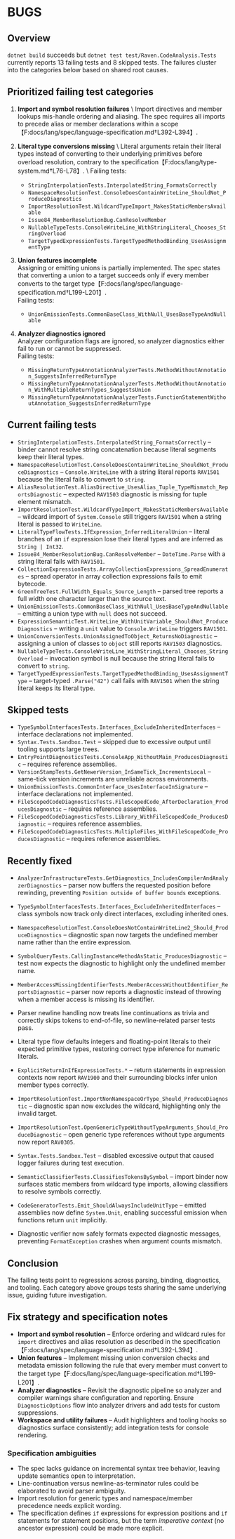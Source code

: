 # BUGS

## Overview
`dotnet build` succeeds but `dotnet test test/Raven.CodeAnalysis.Tests` currently reports 13 failing tests and 8 skipped tests. The failures cluster into the categories below based on shared root causes.

## Prioritized failing test categories

1. **Import and symbol resolution failures**  \\
   Import directives and member lookups mis-handle ordering and aliasing. The spec requires all imports to precede alias or member declarations within a scope【F:docs/lang/spec/language-specification.md†L392-L394】.

2. **Literal type conversions missing**  \\
   Literal arguments retain their literal types instead of converting to their underlying primitives before overload resolution, contrary to the specification【F:docs/lang/type-system.md†L76-L78】.  \\
   Failing tests:
   - `StringInterpolationTests.InterpolatedString_FormatsCorrectly`
   - `NamespaceResolutionTest.ConsoleDoesContainWriteLine_ShouldNot_ProduceDiagnostics`
   - `ImportResolutionTest.WildcardTypeImport_MakesStaticMembersAvailable`
   - `Issue84_MemberResolutionBug.CanResolveMember`
   - `NullableTypeTests.ConsoleWriteLine_WithStringLiteral_Chooses_StringOverload`
   - `TargetTypedExpressionTests.TargetTypedMethodBinding_UsesAssignmentType`

3. **Union features incomplete**  \
   Assigning or emitting unions is partially implemented. The spec states that converting a union to a target succeeds only if every member converts to the target type【F:docs/lang/spec/language-specification.md†L199-L201】.  \
   Failing tests:
   - `UnionEmissionTests.CommonBaseClass_WithNull_UsesBaseTypeAndNullable`

4. **Analyzer diagnostics ignored**  \
   Analyzer configuration flags are ignored, so analyzer diagnostics either fail to run or cannot be suppressed.  \
   Failing tests:
   - `MissingReturnTypeAnnotationAnalyzerTests.MethodWithoutAnnotation_SuggestsInferredReturnType`
   - `MissingReturnTypeAnnotationAnalyzerTests.MethodWithoutAnnotation_WithMultipleReturnTypes_SuggestsUnion`
   - `MissingReturnTypeAnnotationAnalyzerTests.FunctionStatementWithoutAnnotation_SuggestsInferredReturnType`

## Current failing tests

- `StringInterpolationTests.InterpolatedString_FormatsCorrectly` – binder cannot resolve string concatenation because literal segments keep their literal types.
- `NamespaceResolutionTest.ConsoleDoesContainWriteLine_ShouldNot_ProduceDiagnostics` – `Console.WriteLine` with a string literal reports `RAV1501` because the literal fails to convert to `string`.
- `AliasResolutionTest.AliasDirective_UsesAlias_Tuple_TypeMismatch_ReportsDiagnostic` – expected `RAV1503` diagnostic is missing for tuple element mismatch.
- `ImportResolutionTest.WildcardTypeImport_MakesStaticMembersAvailable` – wildcard import of `System.Console` still triggers `RAV1501` when a string literal is passed to `WriteLine`.
- `LiteralTypeFlowTests.IfExpression_InferredLiteralUnion` – literal branches of an `if` expression lose their literal types and are inferred as `String | Int32`.
- `Issue84_MemberResolutionBug.CanResolveMember` – `DateTime.Parse` with a string literal fails with `RAV1501`.
- `CollectionExpressionTests.ArrayCollectionExpressions_SpreadEnumerates` – spread operator in array collection expressions fails to emit bytecode.
- `GreenTreeTest.FullWidth_Equals_Source_Length` – parsed tree reports a full width one character larger than the source text.
- `UnionEmissionTests.CommonBaseClass_WithNull_UsesBaseTypeAndNullable` – emitting a union type with `null` does not succeed.
- `ExpressionSemanticTest.WriteLine_WithUnitVariable_ShouldNot_ProduceDiagnostics` – writing a `unit` value to `Console.WriteLine` triggers `RAV1501`.
- `UnionConversionTests.UnionAssignedToObject_ReturnsNoDiagnostic` – assigning a union of classes to `object` still reports `RAV1503` diagnostics.
- `NullableTypeTests.ConsoleWriteLine_WithStringLiteral_Chooses_StringOverload` – invocation symbol is null because the string literal fails to convert to `string`.
- `TargetTypedExpressionTests.TargetTypedMethodBinding_UsesAssignmentType` – target-typed `.Parse("42")` call fails with `RAV1501` when the string literal keeps its literal type.

## Skipped tests

- `TypeSymbolInterfacesTests.Interfaces_ExcludeInheritedInterfaces` – interface declarations not implemented.
- `Syntax.Tests.Sandbox.Test` – skipped due to excessive output until tooling supports large trees.
- `EntryPointDiagnosticsTests.ConsoleApp_WithoutMain_ProducesDiagnostic` – requires reference assemblies.
- `VersionStampTests.GetNewerVersion_InSameTick_IncrementsLocal` – same-tick version increments are unreliable across environments.
- `UnionEmissionTests.CommonInterface_UsesInterfaceInSignature` – interface declarations not implemented.
- `FileScopedCodeDiagnosticsTests.FileScopedCode_AfterDeclaration_ProducesDiagnostic` – requires reference assemblies.
- `FileScopedCodeDiagnosticsTests.Library_WithFileScopedCode_ProducesDiagnostic` – requires reference assemblies.
- `FileScopedCodeDiagnosticsTests.MultipleFiles_WithFileScopedCode_ProducesDiagnostic` – requires reference assemblies.

## Recently fixed

- `AnalyzerInfrastructureTests.GetDiagnostics_IncludesCompilerAndAnalyzerDiagnostics` – parser now buffers the requested position before rewinding, preventing `Position outside of buffer bounds` exceptions.
- `TypeSymbolInterfacesTests.Interfaces_ExcludeInheritedInterfaces` – class symbols now track only direct interfaces, excluding inherited ones.
- `NamespaceResolutionTest.ConsoleDoesNotContainWriteLine2_Should_ProduceDiagnostics` – diagnostic span now targets the undefined member name rather than the entire expression.
- `SymbolQueryTests.CallingInstanceMethodAsStatic_ProducesDiagnostic` – test now expects the diagnostic to highlight only the undefined member name.
- `MemberAccessMissingIdentifierTests.MemberAccessWithoutIdentifier_ReportsDiagnostic` – parser now reports a diagnostic instead of throwing when a member access is missing its identifier.
- Parser newline handling now treats line continuations as trivia and correctly skips tokens to end-of-file, so newline-related parser tests pass.
- Literal type flow defaults integers and floating-point literals to their expected primitive types, restoring correct type inference for numeric literals.

- `ExplicitReturnInIfExpressionTests.*` – return statements in expression contexts now report `RAV1900` and their surrounding blocks infer union member types correctly.

- `ImportResolutionTest.ImportNonNamespaceOrType_Should_ProduceDiagnostic` – diagnostic span now excludes the wildcard, highlighting only the invalid target.
- `ImportResolutionTest.OpenGenericTypeWithoutTypeArguments_Should_ProduceDiagnostic` – open generic type references without type arguments now report `RAV0305`.
- `Syntax.Tests.Sandbox.Test` – disabled excessive output that caused logger failures during test execution.
- `SemanticClassifierTests.ClassifiesTokensBySymbol` – import binder now surfaces static members from wildcard type imports, allowing classifiers to resolve symbols correctly.
- `CodeGeneratorTests.Emit_ShouldAlwaysIncludeUnitType` – emitted assemblies now define `System.Unit`, enabling successful emission when functions return `unit` implicitly.
- Diagnostic verifier now safely formats expected diagnostic messages, preventing `FormatException` crashes when argument counts mismatch.

## Conclusion
The failing tests point to regressions across parsing, binding, diagnostics, and tooling. Each category above groups tests sharing the same underlying issue, guiding future investigation.

## Fix strategy and specification notes

- **Import and symbol resolution** – Enforce ordering and wildcard rules for `import` directives and alias resolution as described in the specification【F:docs/lang/spec/language-specification.md†L392-L394】.
- **Union features** – Implement missing union conversion checks and metadata emission following the rule that every member must convert to the target type【F:docs/lang/spec/language-specification.md†L199-L201】.
- **Analyzer diagnostics** – Revisit the diagnostic pipeline so analyzer and compiler warnings share configuration and reporting. Ensure `DiagnosticOptions` flow into analyzer drivers and add tests for custom suppressions.
- **Workspace and utility failures** – Audit highlighters and tooling hooks so diagnostics surface consistently; add integration tests for console rendering.

### Specification ambiguities

- The spec lacks guidance on incremental syntax tree behavior, leaving update semantics open to interpretation.
- Line-continuation versus newline-as-terminator rules could be elaborated to avoid parser ambiguity.
- Import resolution for generic types and namespace/member precedence needs explicit wording.
- The specification defines `if` expressions for expression positions and `if` statements for statement positions, but the term *imperative context* (no ancestor expression) could be made more explicit.
